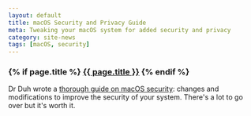 ```yaml
---
layout: default
title: macOS Security and Privacy Guide
meta: Tweaking your macOS system for added security and privacy
category: site-news
tags: [macOS, security]
---
```

<h3 class="page.title">
  {% if page.title %}
      <a href="{{ site.baseurl }}{{ page.url }}">{{ page.title }}</a>
  {% endif %}
</h3>

Dr Duh wrote a [thorough guide on macOS security](https://github.com/drduh/macOS-Security-and-Privacy-Guide): changes and modifications to improve the security of your system. There's a lot to go over but it's worth it.
